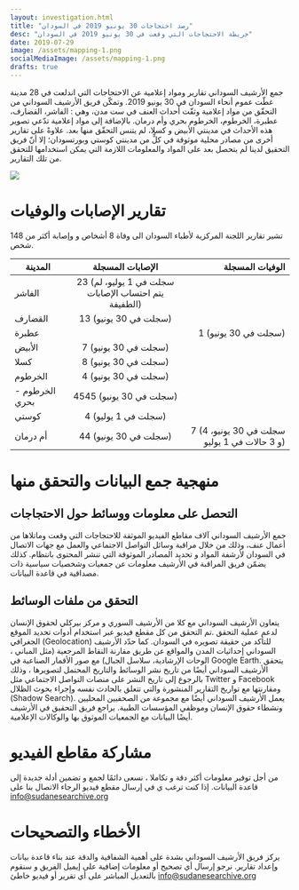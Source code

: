 ```yaml
---
layout: investigation.html
title: "رصد احتجاجات 30 يونيو 2019 في السودان"
desc: "خريطة الاحتجاجات التي وقعت في 30 يونيو 2019 في السودان"
date: 2019-07-29
image: /assets/mapping-1.png
socialMediaImage: /assets/mapping-1.png
drafts: true
---
```


جمع الأرشيف السوداني تقارير ومواد إعلامية عن الاحتجاجات التي اندلعت في 28 مدينة غطّت عموم أنحاء السودان في 30 يونيو 2019. وتمكّن فريق الأرشيف السوداني من التحقّق من مواد إعلامية وثقّت أحداث العنف في ست مدن، وهي : الفاشر، القضارف، عطبرة، الخرطوم، الخرطوم بحري وأم درمان. بالإضافة إلى مواد إعلامية تدّعي تصوير هذه الأحداث في مدينتي الأبيض و كسلا، لم يتنس التحقّق منها بعد. علاوةً على تقارير أخرى من مصادر محلية موثوقة في كلٍّ من مدينتي كوستي وبورتسودان؛ إلا أنّ فريق التحقيق لدينا لم يتحصل بعد على المواد والمعلومات اللازمة التي يمكن استخدامها للتحقق من تلك التقارير.

<div class='tableauPlaceholder' id='viz1564417957658' style='position: relative'><noscript><a href='#'><img alt=' ' src='https:&#47;&#47;public.tableau.com&#47;static&#47;images&#47;Su&#47;SudaneseArchive-MapofJune30protests&#47;Forembedding&#47;1_rss.png' style='border: none' /></a></noscript><object class='tableauViz'  style='display:none;'><param name='host_url' value='https%3A%2F%2Fpublic.tableau.com%2F' /> <param name='embed_code_version' value='3' /> <param name='site_root' value='' /><param name='name' value='SudaneseArchive-MapofJune30protests&#47;Forembedding' /><param name='tabs' value='no' /><param name='toolbar' value='yes' /><param name='static_image' value='https:&#47;&#47;public.tableau.com&#47;static&#47;images&#47;Su&#47;SudaneseArchive-MapofJune30protests&#47;Forembedding&#47;1.png' /> <param name='animate_transition' value='yes' /><param name='display_static_image' value='yes' /><param name='display_spinner' value='yes' /><param name='display_overlay' value='yes' /><param name='display_count' value='yes' /></object></div>                <script type='text/javascript'>                    var divElement = document.getElementById('viz1564417957658');                    var vizElement = divElement.getElementsByTagName('object')[0];                    vizElement.style.minWidth='420px';vizElement.style.maxWidth='650px';vizElement.style.width='100%';vizElement.style.minHeight='587px';vizElement.style.maxHeight='887px';vizElement.style.height=(divElement.offsetWidth*0.75)+'px';                    var scriptElement = document.createElement('script');                    scriptElement.src = 'https://public.tableau.com/javascripts/api/viz_v1.js';                    vizElement.parentNode.insertBefore(scriptElement, vizElement);                </script>

# تقارير الإصابات والوفيات

تشير تقارير اللجنة المركزية لأطباء السودان الى وفاة 8 أشخاص و وإصابة أكثر من 148 شخص.

| المدينة   | الإصابات المسجلة   | الوفيات المسجلة   |
| ------------- |:-------------:| -----:|
| الفاشر     | 23 (سجلت في 1 يوليو، لم يتم احتساب الإصابات الطفيفة) | |
| القضارف     | 13 (سجلت في 30 يونيو) |
| عطبرة | | 1 (سجلت في 30 يونيو) |
| الأبيض | 7 (سجلت في 30 يونيو) | |
| كسلا | 8 (سجلت في 30 يونيو) | |
| الخرطوم | 4 (سجلت في 30 يونيو) | |
| الخرطوم - بحري  | 4545 (سجلت في 30 يونيو) | |
| كوستي | 4 (سجلت في 1 يوليو) | |
| أم درمان | 44 (سجلت في 30 يونيو) | 7 (4 سجلت في 30 يونيو، و 3 حالات في 1 يوليو) |

# منهجية جمع البيانات والتحقق منها

## التحصل على معلومات ووسائط حول الاحتجاجات

جمع الأرشيف السوداني آلاف مقاطع الفيديو الموثقة للاحتجاجات التي وقعت وماتلاها من أعمال عنف،  وذلك من خلال مراقبة وسائل التواصل الاجتماعي والعمل مع جهات الاتصال في السودان لأرشفة المواد و تحديد المصادر الموثوقة التي تنشر المحتوى بانتظام. كذلك يضمّن فريق المراقبة في الأرشيف معلومات عن جمعيات وشخصيات سياسية ذات مصداقية في قاعدة البيانات.


## التحقق من ملفات الوسائط

يتعاون الأرشيف السوداني مع كلا من الأرشيف السوري و مركز بيركلي لحقوق الإنسان لدعم عملية التحقق .تم التحقق من كل مقطع فيديو عبر استخدام أدوات تحديد الموقع الجغرافي (Geolocation) للتأكد من حقيقة تصويره في السودان. كما حدّد الأرشيف السوداني إحداثيات المدن والمواقع عن طريق مقارنة النقاط المرجعية (مثل المباني ، الوحات الإرشادية، سلاسل الجبال) مع صور الأقمار الصناعية في Google Earth. يتحقق الأرشيف السوداني أيضًا من تاريخ نشر الوسائط والتاريخ المحتمل لتصويرها ، وذلك بالرجوع إلى تاريخ النشر على منصات التواصل الاجتماعي مثل Twitter و Facebook ومقارنتها مع تواريخ التقارير المنشورة والتي تتعلق بالحادث نفسه وإجراء بحوث الظلال (Shadow Search).
يعمل الأرشيف السوداني أيضًا مع مجموعة من الصحفيين المحليين ونشطاء حقوق الإنسان وموظفي المؤسسات الطبية. يراجع فريق التحقيق في الأرشيف أيضًا البيانات مع الجمعيات الموثوق بها والوكالات الإعلامية.

# مشاركة مقاطع الفيديو

من أجل توفير معلومات أكثر دقة و تكاملا ، نسعى دائمًا لجمع و تضمين أدلة جديدة إلى قاعدة البيانات. إذا كنت ترغب ي في إرسال مقطع فيديو الرجاء الاتصال بنا على info@sudanesearchive.org

# الأخطاء والتصحيحات

يركز فريق الأرشيف السوداني بشدة على أهمية الشفافية والدقة عند بناء قاعدة بيانات وإعداد تقارير. نرجو إرسال أي تصحيح أو معلومات إضافية على إيميل الفريق و سنقوم بالتعديل المباشر على أي تقرير أو فيديو خاطئ info@sudanesearchive.org
